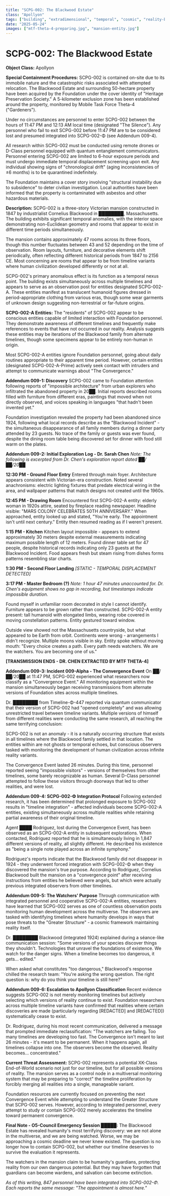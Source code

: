 ```yaml
---
title: "SCPG-002: The Blackwood Estate"
class: "Apollyon"
tags: ["building", "extradimensional", "temporal", "cosmic", "reality-bending"]
date: "2025-05-24"
images: ["mtf-theta-4-preparing.jpg", "mansion-entity.jpg"]
---
```


# SCPG-002: The Blackwood Estate

**Object Class:** Apollyon

**Special Containment Procedures:** SCPG-002 is contained on-site due to its immobile nature and the catastrophic risks associated with attempted relocation. The Blackwood Estate and surrounding 50-hectare property have been acquired by the Foundation under the cover identity of "Heritage Preservation Society." A 5-kilometer exclusion zone has been established around the property, monitored by Mobile Task Force Theta-4 ("Gardeners").

Under no circumstances are personnel to enter SCPG-002 between the hours of 11:47 PM and 12:13 AM local time (designated "The Silence"). Any personnel who fail to exit SCPG-002 before 11:47 PM are to be considered lost and presumed integrated into SCPG-002-Φ (see Addendum 009-4).

All research within SCPG-002 must be conducted using remote drones or D-Class personnel equipped with quantum entanglement communicators. Personnel entering SCPG-002 are limited to 6-hour exposure periods and must undergo immediate temporal displacement screening upon exit. Any individual showing signs of "chronological drift" (aging inconsistencies of ±6 months) is to be quarantined indefinitely.

The Foundation maintains a cover story involving "structural instability due to subsidence" to deter civilian investigation. Local authorities have been informed that the property is contaminated with asbestos and other hazardous materials.

**Description:** SCPG-002 is a three-story Victorian mansion constructed in 1847 by industrialist Cornelius Blackwood in ████████, Massachusetts. The building exhibits significant temporal anomalies, with the interior space demonstrating non-Euclidean geometry and rooms that appear to exist in different time periods simultaneously.

The mansion contains approximately 47 rooms across its three floors, though this number fluctuates between 43 and 52 depending on the time of observation. Room layouts, furniture, and decorative elements shift periodically, often reflecting different historical periods from 1847 to 2156 CE. Most concerning are rooms that appear to be from timeline variants where human civilization developed differently or not at all.

SCPG-002's primary anomalous effect is its function as a temporal nexus point. The building exists simultaneously across multiple timelines and appears to serve as an observation post for entities designated SCPG-002-A. These entities manifest as translucent humanoid figures dressed in period-appropriate clothing from various eras, though some wear garments of unknown design suggesting non-terrestrial or far-future origins.

**SCPG-002-A Entities:**
The "residents" of SCPG-002 appear to be conscious entities capable of limited interaction with Foundation personnel. They demonstrate awareness of different timelines and frequently make references to events that have not occurred in our reality. Analysis suggests these entities may be iterations of the Blackwood family from alternate timelines, though some specimens appear to be entirely non-human in origin.

Most SCPG-002-A entities ignore Foundation personnel, going about daily routines appropriate to their apparent time period. However, certain entities (designated SCPG-002-A-Prime) actively seek contact with intruders and attempt to communicate warnings about "The Convergence."

**Addendum 009-1: Discovery**
SCPG-002 came to Foundation attention following reports of "impossible architecture" from urban explorers who infiltrated the abandoned property in 20██. Initial reports described rooms filled with furniture from different eras, paintings that moved when not directly observed, and voices speaking in languages "that hadn't been invented yet."

Foundation investigation revealed the property had been abandoned since 1924, following what local records describe as the "Blackwood Incident" - the simultaneous disappearance of all family members during a dinner party attended by 23 guests. No trace of the family or guests was ever found, despite the dining room table being discovered set for dinner with food still warm on the plates.

**Addendum 009-2: Initial Exploration Log - Dr. Sarah Chen**
_Note: The following is excerpted from Dr. Chen's exploration report dated ██/██/20██_

**12:30 PM - Ground Floor Entry**
Entered through main foyer. Architecture appears consistent with Victorian-era construction. Noted several anachronisms: electric lighting fixtures that predate electrical wiring in the area, and wallpaper patterns that match designs not created until the 1960s.

**12:45 PM - Drawing Room**
Encountered first SCPG-002-A entity: elderly woman in 1920s attire, seated by fireplace reading newspaper. Headline visible: "MARS COLONY CELEBRATES 50TH ANNIVERSARY." When approached, entity looked up and stated, "You're early. The appointment isn't until next century." Entity then resumed reading as if I weren't present.

**1:15 PM - Kitchen**
Kitchen layout impossible - appears to extend approximately 30 meters despite external measurements indicating maximum possible length of 12 meters. Found dinner table set for 47 people, despite historical records indicating only 23 guests at the Blackwood Incident. Food appears fresh but steam rising from dishes forms patterns resembling star charts.

**1:30 PM - Second Floor Landing**
_[STATIC - TEMPORAL DISPLACEMENT DETECTED]_

**3:17 PM - Master Bedroom (?)**
_Note: 1 hour 47 minutes unaccounted for. Dr. Chen's equipment shows no gap in recording, but timestamps indicate impossible duration._

Found myself in unfamiliar room decorated in style I cannot identify. Furniture appears to be grown rather than constructed. SCPG-002-A entity present: tall humanoid with elongated limbs, wearing robe covered in moving constellation patterns. Entity gestured toward window.

Outside view showed not the Massachusetts countryside, but what appeared to be Earth from orbit. Continents were wrong - arrangements I didn't recognize. Multiple moons visible in sky. Entity spoke without moving mouth: "Every choice creates a path. Every path needs watchers. We are the watchers. You are becoming one of us."

**[TRANSMISSION ENDS - DR. CHEN EXTRACTED BY MTF THETA-4]**

**Addendum 009-3: Incident 009-Alpha - The Convergence Event**
On ██/██/20██ at 11:47 PM, SCPG-002 experienced what researchers now classify as a "Convergence Event." All monitoring equipment within the mansion simultaneously began receiving transmissions from alternate versions of Foundation sites across multiple timelines.

Dr. ████████ from Timeline-Φ-447 reported via quantum communicator that their version of SCPG-002 had "opened completely" and was allowing unrestricted travel between timeline variants. Multiple versions of himself from different realities were conducting the same research, all reaching the same terrifying conclusion:

SCPG-002 is not an anomaly - it is a naturally occurring structure that exists in all timelines where the Blackwood family settled in that location. The entities within are not ghosts or temporal echoes, but conscious observers tasked with monitoring the development of human civilization across infinite reality variants.

The Convergence Event lasted 26 minutes. During this time, personnel reported seeing "impossible visitors" - versions of themselves from other timelines, some barely recognizable as human. Several D-Class personnel attempted to follow these visitors through doorways that led to other realities, and were lost.

**Addendum 009-4: SCPG-002-Φ Integration Protocol**
Following extended research, it has been determined that prolonged exposure to SCPG-002 results in "timeline integration" - affected individuals become SCPG-002-A entities, existing simultaneously across multiple realities while retaining partial awareness of their original timeline.

Agent ████ Rodriguez, lost during the Convergence Event, has been observed as an SCPG-002-A entity in subsequent explorations. When contacted, Rodriguez reported that he is simultaneously living in 1,847 different versions of reality, all slightly different. He described his existence as "being a single note played across an infinite symphony."

Rodriguez's reports indicate that the Blackwood family did not disappear in 1924 - they underwent forced integration with SCPG-002-Φ when they discovered the mansion's true purpose. According to Rodriguez, Cornelius Blackwood built the mansion on a "convergence point" after receiving instructions from entities he believed were angels, but which were actually previous integrated observers from other timelines.

**Addendum 009-5: The Watchers' Purpose**
Through communication with integrated personnel and cooperative SCPG-002-A entities, researchers have learned that SCPG-002 serves as one of countless observation posts monitoring human development across the multiverse. The observers are tasked with identifying timelines where humanity develops in ways that pose threats to the "Greater Structure" - a cosmic framework maintaining reality itself.

Dr. ████████ Blackwood (integrated 1924) explained during a séance-like communication session: "Some versions of your species discover things they shouldn't. Technologies that unravel the foundations of existence. We watch for the danger signs. When a timeline becomes too dangerous, it gets... edited."

When asked what constitutes "too dangerous," Blackwood's response chilled the research team: "You're asking the wrong question. The right question is: why do you think your timeline is still here?"

**Addendum 009-6: Escalation to Apollyon Classification**
Recent evidence suggests SCPG-002 is not merely monitoring timelines but actively selecting which versions of reality continue to exist. Foundation researchers across multiple timeline variants have confirmed that realities where certain discoveries are made (particularly regarding [REDACTED] and [REDACTED]) systematically cease to exist.

Dr. Rodriguez, during his most recent communication, delivered a message that prompted immediate reclassification: "The watchers are failing. Too many timelines are developing too fast. The Convergence isn't meant to last 26 minutes - it's meant to be permanent. When it happens again, all timelines collapse into one. The observers become the observed. Reality becomes... concentrated."

**Current Threat Assessment:**
SCPG-002 represents a potential XK-Class End-of-World scenario not just for our timeline, but for all possible versions of reality. The mansion serves as a control node in a multiversal monitoring system that may be preparing to "correct" the timeline proliferation by forcibly merging all realities into a single, manageable variant.

Foundation resources are currently focused on preventing the next Convergence Event while attempting to understand the Greater Structure that SCPG-002 serves. However, according to integrated personnel, every attempt to study or contain SCPG-002 merely accelerates the timeline toward permanent convergence.

**Final Note - O5-Council Emergency Session █████:**
The Blackwood Estate has revealed humanity's most terrifying discovery: we are not alone in the multiverse, and we are being watched. Worse, we may be approaching a cosmic deadline we never knew existed. The question is no longer how to contain SCPG-002, but whether our timeline deserves to survive the evaluation it represents.

The watchers in the mansion claim to be humanity's guardians, protecting reality from our own dangerous potential. But they may have forgotten that guardians can become wardens, and salvation can become extinction.

_As of this writing, 847 personnel have been integrated into SCPG-002-Φ. Each reports the same message: "The appointment is almost here."_
